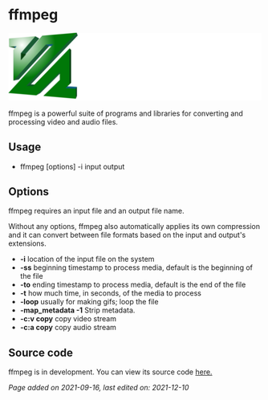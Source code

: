 # ffmpeg
![](../img/FFmpeg.png)

ffmpeg is a powerful suite of programs and libraries for converting and
processing video and audio files.

## Usage
- ffmpeg [options] -i input output

## Options
ffmpeg requires an input file and an output file name.

Without any options, ffmpeg also automatically applies its own compression and
it can convert between file formats based on the input and output's extensions.

- **-i** location of the input file on the system
- **-ss** beginning timestamp to process media, default is the beginning of the
file
- **-to** ending timestamp to process media, default is the end of the file
- **-t** how much time, in seconds, of the media to process
- **-loop** usually for making gifs; loop the file
- **-map_metadata -1** Strip metadata.
- **-c:v copy** copy video stream
- **-c:a copy** copy audio stream

## Source code
ffmpeg is in development. You can view its source code
[here.](https://git.ffmpeg.org/ffmpeg.git)

*Page added on 2021-09-16, last edited on: 2021-12-10*

